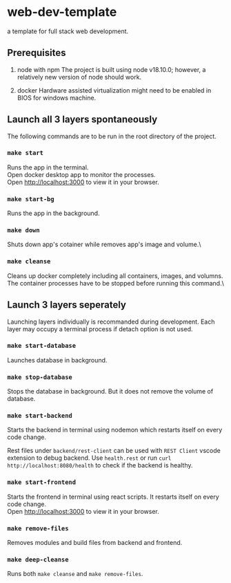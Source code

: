 # web-dev-template
a template for full stack web development.

## Prerequisites

1. node with npm
The project is built using node v18.10.0; however, a relatively new version of node should work.

2. docker
Hardware assisted virtualization might need to be enabled in BIOS for windows machine. 

## Launch all 3 layers spontaneously

The following commands are to be run in the root directory of the project.

### `make start`

Runs the app in the terminal.\
Open docker desktop app to monitor the processes.\
Open [http://localhost:3000](http://localhost:3000) to view it in your browser.

### `make start-bg`

Runs the app in the background.

### `make down`

Shuts down app's cotainer while removes app's image and volume.\

### `make cleanse`

Cleans up docker completely including all containers, images, and volumns.\
The container processes have to be stopped before running this command.\


## Launch 3 layers seperately

Launching layers individually is recommanded during development. Each layer may occupy a terminal process if detach option is not used.

### `make start-database`

Launches database in background.

### `make stop-database`

Stops the database in background. But it does not remove the volume of database.

### `make start-backend`

Starts the backend in terminal using nodemon which restarts itself on every code change.

Rest files under `backend/rest-client` can be used with `REST Client` vscode extension to debug backend. Use `health.rest` or run `curl http://localhost:8080/health` to check if the backend is healthy.

### `make start-frontend`

Starts the frontend in terminal using react scripts. It restarts itself on every code change.\
Open [http://localhost:3000](http://localhost:3000) to view it in your browser.

### `make remove-files`

Removes modules and build files from backend and frontend.

### `make deep-cleanse`

Runs both `make cleanse` and `make remove-files`.